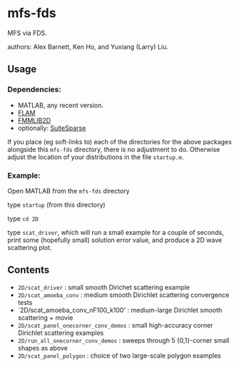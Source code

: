 # mfs-fds

MFS via FDS.

authors: Alex Barnett, Ken Ho, and Yuxiang (Larry) Liu.

## Usage

### Dependencies:

* MATLAB, any recent version.
* [FLAM](https://github.com/klho/FLAM)
* [FMMLIB2D](https://github.com/zgimbutas/fmmlib2d)
* optionally: [SuiteSparse](http://faculty.cse.tamu.edu/davis/suitesparse.html)

If you place (eg soft-links to)
each of the directories for the above packages alongside this `mfs-fds`
directory,
there is no adjustment to do.  Otherwise adjust the location of your
distributions in the file `startup.m`.

### Example:

Open MATLAB from the `mfs-fds` directory

type `startup` (from this directory)

type `cd 2D`

type `scat_driver`, which will run a small example for a couple of
seconds, print some (hopefully small) solution error value, and
produce a 2D wave scattering plot.

## Contents

* `2D/scat_driver` : small smooth Dirichet scattering example  
* `2D/scat_amoeba_conv` : medium smooth Dirichlet scattering convergence tests  
* `2D/scat_amoeba_conv_nF100_k100' : medium-large Dirichlet smooth scattering + movie  
* `2D/scat_panel_onecorner_conv_demos` : small high-accuracy corner Dirichlet scattering examples
* `2D/run_all_onecorner_conv_demos` : sweeps through 5 {0,1}-corner small shapes as above
* `2D/scat_panel_polygon` : choice of two large-scale polygon examples  


